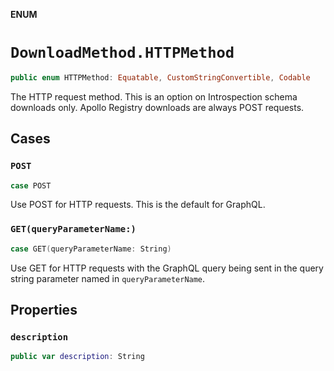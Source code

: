 **ENUM**

# `DownloadMethod.HTTPMethod`

```swift
public enum HTTPMethod: Equatable, CustomStringConvertible, Codable
```

The HTTP request method. This is an option on Introspection schema downloads only.
Apollo Registry downloads are always POST requests.

## Cases
### `POST`

```swift
case POST
```

Use POST for HTTP requests. This is the default for GraphQL.

### `GET(queryParameterName:)`

```swift
case GET(queryParameterName: String)
```

Use GET for HTTP requests with the GraphQL query being sent in the query string
parameter named in `queryParameterName`.

## Properties
### `description`

```swift
public var description: String
```
